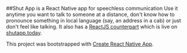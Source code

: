 ##Shut App is a React Native app for speechless communication
Use it anytime you want to talk to someone at a distance, don't know how to pronounce something in local language (say, an address in a cab) or just don't feel like talking. It also has a [ReactJS counterpart](https://github.com/andreevanatasha/shut-app) which is live on [shutapp.today](http://shutapp.today).

This project was bootstrapped with [Create React Native App](https://github.com/react-community/create-react-native-app).
